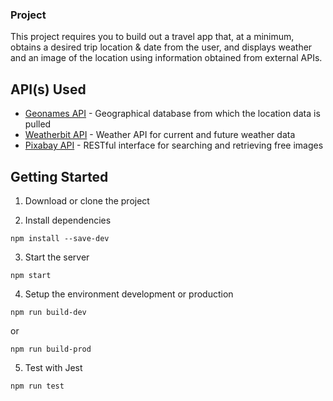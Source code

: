 

### Project
This project requires you to build out a travel app that, at a minimum, obtains a desired trip location & date from the user, and displays weather and an image of the location using information obtained from external APIs.

## API(s) Used

* [Geonames API](http://www.geonames.org/export/web-services.html) - Geographical database from which the location data is pulled
* [Weatherbit API](https://www.weatherbit.io/) - Weather API for current and future weather data
* [Pixabay API](https://pixabay.com/api/docs/) - RESTful interface for searching and retrieving free images


## Getting Started

1. Download or clone the project

2. Install dependencies
```
npm install --save-dev
```
3. Start the server
```
npm start
```
4. Setup the environment development or production
```
npm run build-dev
```
or
```
npm run build-prod
```
5. Test with Jest
```
npm run test
